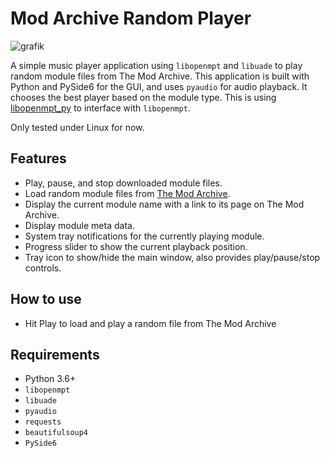 # Mod Archive Random Player

![grafik](https://github.com/user-attachments/assets/08d67a9b-7e61-4688-b349-0bb50951f84b)

A simple music player application using `libopenmpt` and `libuade` to play random module files from The Mod Archive. This application is built with Python and PySide6 for the GUI, and uses `pyaudio` for audio playback. It chooses the best player based on the module type. This is using [libopenmpt_py](https://github.com/shroom00/libopenmpt_py) to interface with `libopenmpt`.

Only tested under Linux for now.

## Features

- Play, pause, and stop downloaded module files.
- Load random module files from [The Mod Archive](https://modarchive.org).
- Display the current module name with a link to its page on The Mod Archive.
- Display module meta data.
- System tray notifications for the currently playing module.
- Progress slider to show the current playback position.
- Tray icon to show/hide the main window, also provides play/pause/stop controls.

## How to use

- Hit Play to load and play a random file from The Mod Archive

## Requirements

- Python 3.6+
- `libopenmpt`
- `libuade`
- `pyaudio`
- `requests`
- `beautifulsoup4`
- `PySide6`
